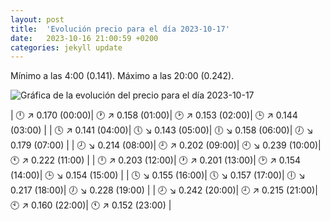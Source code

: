 ```yaml
---
layout: post
title:  'Evolución precio para el día 2023-10-17'
date:   2023-10-16 21:00:59 +0200
categories: jekyll update
---
```

Mínimo a las 4:00 (0.141). Máximo a las 20:00 (0.242). 

![Gráfica de la evolución del precio para el día 2023-10-17](url)


| 🕛 ↗ 0.170 (00:00)| 🕐 ↗ 0.158 (01:00)| 🕑 ↗ 0.153 (02:00)| 🕒 ↗ 0.144 (03:00) | 
| 🕓 ↗ 0.141 (04:00)| 🕔 ↘ 0.143 (05:00)| 🕕 ↘ 0.158 (06:00)| 🕖 ↘ 0.179 (07:00) | 
| 🕗 ↘ 0.214 (08:00)| 🕘 ↗ 0.202 (09:00)| 🕙 ↘ 0.239 (10:00)| 🕚 ↗ 0.222 (11:00) | 
| 🕛 ↗ 0.203 (12:00)| 🕐 ↗ 0.201 (13:00)| 🕑 ↗ 0.154 (14:00)| 🕒 ↘ 0.154 (15:00) | 
| 🕓 ↘ 0.155 (16:00)| 🕔 ↘ 0.157 (17:00)| 🕕 ↘ 0.217 (18:00)| 🕖 ↘ 0.228 (19:00) | 
| 🕗 ↘ 0.242 (20:00)| 🕘 ↗ 0.215 (21:00)| 🕙 ↗ 0.160 (22:00)| 🕚 ↗ 0.152 (23:00) | 
 

